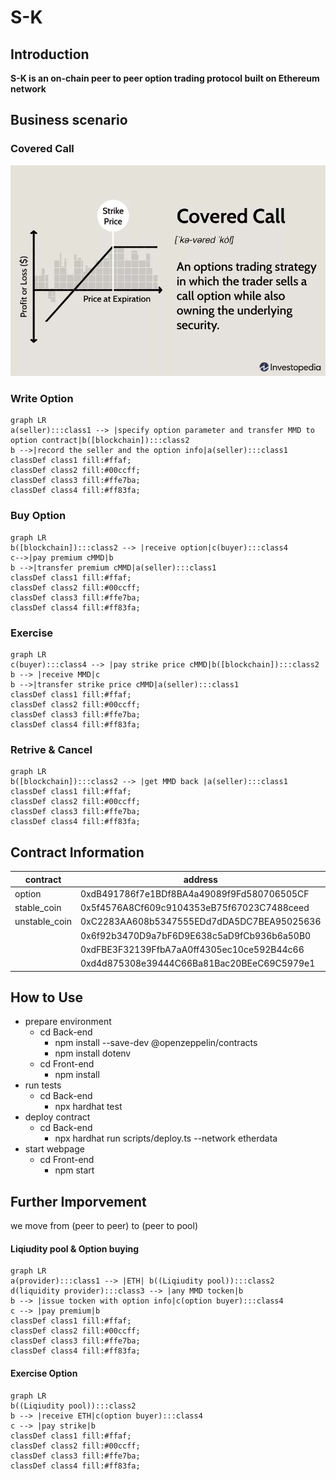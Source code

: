 

# S-K

## Introduction

**S-K is an on-chain peer to peer option trading protocol built on Ethereum network**

## **Business scenario**

### Covered Call

<img src="Project_information/1.webp" alt="1" style="zoom:75%;" />

### **Write Option** 

```mermaid
graph LR
a(seller):::class1 --> |specify option parameter and transfer MMD to option contract|b([blockchain]):::class2
b -->|record the seller and the option info|a(seller):::class1
classDef class1 fill:#ffaf;
classDef class2 fill:#00ccff;
classDef class3 fill:#ffe7ba;
classDef class4 fill:#ff83fa;
```

### **Buy Option**

```mermaid
graph LR
b([blockchain]):::class2 --> |receive option|c(buyer):::class4
c-->|pay premium cMMD|b
b -->|transfer premium cMMD|a(seller):::class1
classDef class1 fill:#ffaf;
classDef class2 fill:#00ccff;
classDef class3 fill:#ffe7ba;
classDef class4 fill:#ff83fa;
```

### **Exercise**

```mermaid
graph LR
c(buyer):::class4 --> |pay strike price cMMD|b([blockchain]):::class2
b --> |receive MMD|c
b -->|transfer strike price cMMD|a(seller):::class1
classDef class1 fill:#ffaf;
classDef class2 fill:#00ccff;
classDef class3 fill:#ffe7ba;
classDef class4 fill:#ff83fa;
```

### **Retrive & Cancel**

```mermaid
graph LR
b([blockchain]):::class2 --> |get MMD back |a(seller):::class1
classDef class1 fill:#ffaf;
classDef class2 fill:#00ccff;
classDef class3 fill:#ffe7ba;
classDef class4 fill:#ff83fa;
```

## Contract Information

| contract      | address                                    |
| ------------- | ------------------------------------------ |
| option        | 0xdB491786f7e1BDf8BA4a49089f9Fd580706505CF |
| stable_coin   | 0x5f4576A8Cf609c9104353eB75f67023C7488ceed |
| unstable_coin | 0xC2283AA608b5347555EDd7dDA5DC7BEA95025636 |
|               | 0x6f92b3470D9a7bF6D9E638c5aD9fCb936b6a50B0 |
|               | 0xdFBE3F32139FfbA7aA0ff4305ec10ce592B44c66 |
|               | 0xd4d875308e39444C66Ba81Bac20BEeC69C5979e1 |

## **How to Use**

- prepare environment
  - cd Back-end
    - npm install --save-dev @openzeppelin/contracts
    - npm install dotenv
  - cd Front-end
    - npm install
- run tests
  - cd Back-end
    - npx hardhat test
- deploy contract
  - cd Back-end
    - npx hardhat run scripts/deploy.ts --network etherdata
- start webpage
  - cd Front-end
    - npm start

## Further Imporvement

we move from (peer to peer) to (peer to pool)

#### Liqiudity pool & Option buying

```mermaid
graph LR
a(provider):::class1 --> |ETH| b((Liqiudity pool)):::class2
d(liquidity provider):::class3 --> |any MMD tocken|b
b --> |issue tocken with option info|c(option buyer):::class4
c --> |pay premium|b
classDef class1 fill:#ffaf;
classDef class2 fill:#00ccff;
classDef class3 fill:#ffe7ba;
classDef class4 fill:#ff83fa;
```

#### Exercise Option

```mermaid
graph LR
b((Liqiudity pool)):::class2
b --> |receive ETH|c(option buyer):::class4
c --> |pay strike|b
classDef class1 fill:#ffaf;
classDef class2 fill:#00ccff;
classDef class3 fill:#ffe7ba;
classDef class4 fill:#ff83fa;
```

